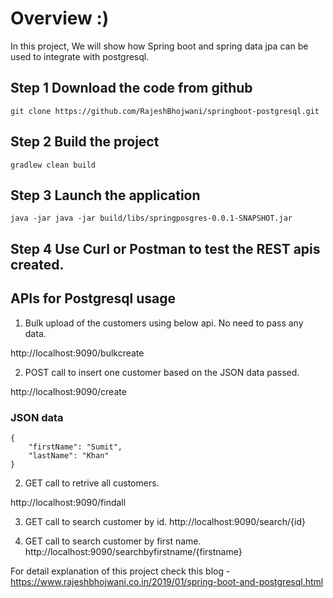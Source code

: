 
# Overview :)
In this project, We will show how Spring boot and spring data jpa can be used to integrate with postgresql.


## Step 1 Download the code from github
```git clone https://github.com/RajeshBhojwani/springboot-postgresql.git```

## Step 2 Build the project
```gradlew clean build```

## Step 3 Launch the application
```java -jar java -jar build/libs/springposgres-0.0.1-SNAPSHOT.jar```

## Step 4  Use Curl or Postman to test the REST apis created. 


## APIs for Postgresql usage
1. Bulk upload of the customers using below api. No need to pass any data.

http://localhost:9090/bulkcreate

2. POST call to insert one customer based on the JSON data passed.

http://localhost:9090/create

### JSON data
```
{
	"firstName": "Sumit",
	"lastName": "Khan"
}
```

2. GET call to retrive all customers.

http://localhost:9090/findall

3. GET call to search customer by id.
http://localhost:9090/search/{id}

4. GET call to search customer by first name.
http://localhost:9090/searchbyfirstname/{firstname}



For detail explanation of this project check this blog -https://www.rajeshbhojwani.co.in/2019/01/spring-boot-and-postgresql.html





